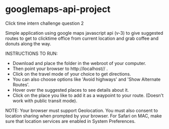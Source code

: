 # googlemaps-api-project
Click time intern challenge question 2

Simple application using google maps javascript api (v-3) to give suggested routes to get to clicktime office from current location and grab coffee and donuts along the way.

INSTRUCTIONS TO RUN:
- Download and place the folder in the webroot of your computer.
- Then point your browser to http://localhost/<name of folder>/ .
- Click on the travel mode of your choice to get directions.
- You can also choose options like 'Avoid highways' and 'Show Alternate Routes'.
- Hover over the suggested places to see details about it.
- Click on the place you like to add it as a waypoint to your route. (Doesn't work with public transit mode).

NOTE: Your browser must support Geolocation. You must also consent to location sharing when prompted by your browser.
For Safari on MAC, make sure that location services are enabled in System Preferences.

